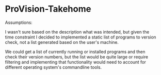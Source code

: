 # ProVision-Takehome

Assumptions:

I wasn't sure based on the description what was intended, but given the time constraint I decided to implemented a static list of programs to version check, not a list generated based on the user's machine.

We could get a list of currently running or installed programs and then check their version numbers, but the list would be quite large or require filtering and implementing that functionality would need to account for different operating system's commandline tools.
